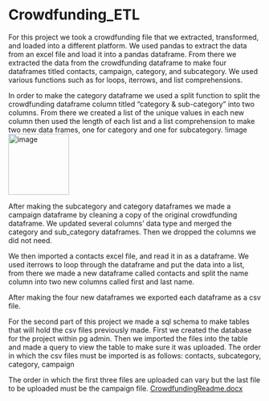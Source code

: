 # Crowdfunding_ETL


For this project we took a crowdfunding file that we extracted, transformed, and loaded into a different platform. We used pandas to extract the data from an excel file and load it into a pandas dataframe. From there we extracted the data from the crowdfunding dataframe to make four dataframes titled contacts, campaign, category, and subcategory.  We used various functions such as for loops, iterrows, and  list comprehensions. 

In order to make the category dataframe we used a split function to split the crowdfunding dataframe column titled “category & sub-category” into two columns. From there we created a list of the unique values in each new column then used the length of each list and a list comprehension to make two new data frames, one for category and one for subcategory.
!image <img width="121" alt="image" src="https://user-images.githubusercontent.com/118862894/227389923-0759291e-0ef4-46c2-bbcd-b57a04514985.png">


After making the subcategory and category dataframes we made a campaign dataframe by cleaning a copy of the original crowdfunding dataframe. We updated several columns’ data type and merged the category and sub_category dataframes. Then we dropped the columns we did not need.

We then imported a contacts excel file, and read it in as a dataframe. We used iterrows to loop through the dataframe and put the data into a list, from there we made a new dataframe called contacts and split the name column into two new columns called first and last name.

After making the four new dataframes we exported each dataframe as a csv file. 

For the second part of this project we made a sql schema to make tables that will hold the csv files previously made. First we created the database for the project within pg admin. Then we imported the files into the table and made a query to view the table to make sure it was uploaded. The order in which the csv files must be imported is as follows:
contacts,
subcategory,
category,
campaign
		
The order in which the first three files are uploaded can vary but the last file to be uploaded must be the campaign file. 
[CrowdfundingReadme.docx](https://github.com/jesstrus99/Crowdfunding_ETL/files/11057270/CrowdfundingReadme.docx)

